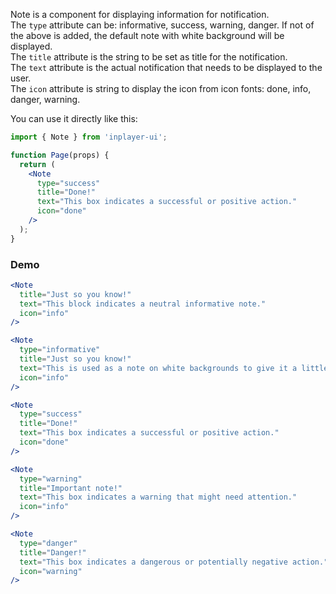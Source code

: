 Note is a component for displaying information for notification. <br />
The `type` attribute can be: informative, success, warning, danger. If not of the above is added, the default note with white background will be displayed. <br />
The `title` attribute is the string to be set as title for the notification. <br />
The `text` attribute is the actual notification that needs to be displayed to the user. <br />
The `icon` attribute is string to display the icon from icon fonts: done, info, danger, warning. <br />

You can use it directly like this:

```jsx static
import { Note } from 'inplayer-ui';

function Page(props) {
  return (
    <Note
      type="success"
      title="Done!"
      text="This box indicates a successful or positive action."
      icon="done"
    />
  );
}
```

### Demo

```jsx
<Note
  title="Just so you know!"
  text="This block indicates a neutral informative note."
  icon="info"
/>

<Note
  type="informative"
  title="Just so you know!"
  text="This is used as a note on white backgrounds to give it a little contrast."
  icon="info"
/>

<Note
  type="success"
  title="Done!"
  text="This box indicates a successful or positive action."
  icon="done"
/>

<Note
  type="warning"
  title="Important note!"
  text="This box indicates a warning that might need attention."
  icon="info"
/>

<Note
  type="danger"
  title="Danger!"
  text="This box indicates a dangerous or potentially negative action."
  icon="warning"
/>
```
